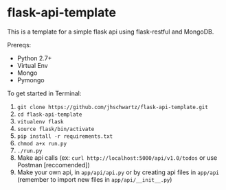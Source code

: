 # flask-api-template

This is a template for a simple flask api using flask-restful and MongoDB.

Prereqs:
- Python 2.7+
- Virtual Env
- Mongo
- Pymongo

To get started in Terminal:
1. `git clone https://github.com/jhschwartz/flask-api-template.git`
2. `cd flask-api-template`
3. `vitualenv flask`
4. `source flask/bin/activate`
5. `pip install -r requirements.txt`
6. `chmod a+x run.py`
7. `./run.py`
8. Make api calls (ex: `curl http://localhost:5000/api/v1.0/todos` or use Postman [reccomended])
9. Make your own api, in `app/api/api.py` or by creating api files in `app/api` (remember to import new files in `app/api/__init__.py`)
